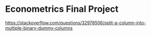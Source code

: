 # Econometrics Final Project

https://stackoverflow.com/questions/32978506/split-a-column-into-multiple-binary-dummy-columns
